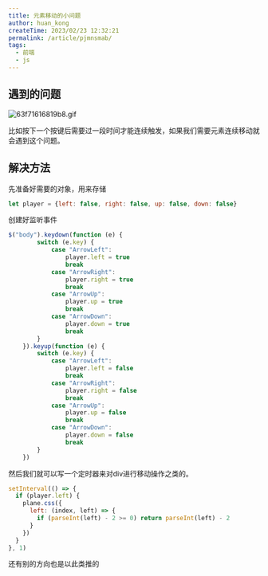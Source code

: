 ```yaml
---
title: 元素移动的小问题
author: huan_kong
createTime: 2023/02/23 12:32:21
permalink: /article/pjmnsmab/
tags: 
  - 前端
  - js
---
```


## 遇到的问题

![63f71616819b8.gif](https://img.huankong.top/i/2023/02/23/63f71616819b8.gif)

比如按下一个按键后需要过一段时间才能连续触发，如果我们需要元素连续移动就会遇到这个问题。

## 解决方法

先准备好需要的对象，用来存储

~~~ javascript
let player = {left: false, right: false, up: false, down: false}
~~~

创建好监听事件

~~~ javascript
$("body").keydown(function (e) {
        switch (e.key) {
            case "ArrowLeft":
                player.left = true
                break
            case "ArrowRight":
                player.right = true
                break
            case "ArrowUp":
                player.up = true
                break
            case "ArrowDown":
                player.down = true
                break
        }
    }).keyup(function (e) {
        switch (e.key) {
            case "ArrowLeft":
                player.left = false
                break
            case "ArrowRight":
                player.right = false
                break
            case "ArrowUp":
                player.up = false
                break
            case "ArrowDown":
                player.down = false
                break
        }
    })
~~~

然后我们就可以写一个定时器来对div进行移动操作之类的。

~~~ javascript
setInterval(() => {
  if (player.left) {
    plane.css({
      left: (index, left) => {
        if (parseInt(left) - 2 >= 0) return parseInt(left) - 2
      }
    })
  }
}, 1)
~~~

还有别的方向也是以此类推的
